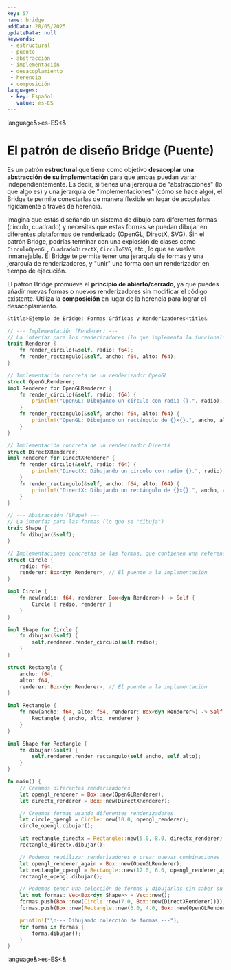 ```yaml
---
key: 57
name: bridge
addData: 28/05/2025
updateData: null
keywords: 
 - estructural
 - puente
 - abstracción
 - implementación
 - desacoplamiento
 - herencia
 - composición
languages:
 - key: Español
   value: es-ES
---
```

language&>es-ES<&
# El patrón de diseño **Bridge** (Puente)
Es un patrón **estructural** que tiene como objetivo **desacoplar una abstracción de su implementación** para que ambas puedan variar independientemente. Es decir, si tienes una jerarquía de "abstracciones" (lo que algo es) y una jerarquía de "implementaciones" (cómo se hace algo), el Bridge te permite conectarlas de manera flexible en lugar de acoplarlas rígidamente a través de herencia.

Imagina que estás diseñando un sistema de dibujo para diferentes formas (círculo, cuadrado) y necesitas que estas formas se puedan dibujar en diferentes plataformas de renderizado (OpenGL, DirectX, SVG). Sin el patrón Bridge, podrías terminar con una explosión de clases como `CirculoOpenGL`, `CuadradoDirectX`, `CirculoSVG`, etc., lo que se vuelve inmanejable. El Bridge te permite tener una jerarquía de formas y una jerarquía de renderizadores, y "unir" una forma con un renderizador en tiempo de ejecución.

El patrón Bridge promueve el **principio de abierto/cerrado**, ya que puedes añadir nuevas formas o nuevos renderizadores sin modificar el código existente. Utiliza la **composición** en lugar de la herencia para lograr el desacoplamiento.

```rust
&title>Ejemplo de Bridge: Formas Gráficas y Renderizadores<title&

// --- Implementación (Renderer) ---
// La interfaz para los renderizadores (lo que implementa la funcionalidad de dibujo)
trait Renderer {
    fn render_circulo(&self, radio: f64);
    fn render_rectangulo(&self, ancho: f64, alto: f64);
}

// Implementación concreta de un renderizador OpenGL
struct OpenGLRenderer;
impl Renderer for OpenGLRenderer {
    fn render_circulo(&self, radio: f64) {
        println!("OpenGL: Dibujando un círculo con radio {}.", radio);
    }
    fn render_rectangulo(&self, ancho: f64, alto: f64) {
        println!("OpenGL: Dibujando un rectángulo de {}x{}.", ancho, alto);
    }
}

// Implementación concreta de un renderizador DirectX
struct DirectXRenderer;
impl Renderer for DirectXRenderer {
    fn render_circulo(&self, radio: f64) {
        println!("DirectX: Dibujando un círculo con radio {}.", radio);
    }
    fn render_rectangulo(&self, ancho: f64, alto: f64) {
        println!("DirectX: Dibujando un rectángulo de {}x{}.", ancho, alto);
    }
}

// --- Abstracción (Shape) ---
// La interfaz para las formas (lo que se "dibuja")
trait Shape {
    fn dibujar(&self);
}

// Implementaciones concretas de las formas, que contienen una referencia a un Renderer
struct Circle {
    radio: f64,
    renderer: Box<dyn Renderer>, // El puente a la implementación
}

impl Circle {
    fn new(radio: f64, renderer: Box<dyn Renderer>) -> Self {
        Circle { radio, renderer }
    }
}

impl Shape for Circle {
    fn dibujar(&self) {
        self.renderer.render_circulo(self.radio);
    }
}

struct Rectangle {
    ancho: f64,
    alto: f64,
    renderer: Box<dyn Renderer>, // El puente a la implementación
}

impl Rectangle {
    fn new(ancho: f64, alto: f64, renderer: Box<dyn Renderer>) -> Self {
        Rectangle { ancho, alto, renderer }
    }
}

impl Shape for Rectangle {
    fn dibujar(&self) {
        self.renderer.render_rectangulo(self.ancho, self.alto);
    }
}

fn main() {
    // Creamos diferentes renderizadores
    let opengl_renderer = Box::new(OpenGLRenderer);
    let directx_renderer = Box::new(DirectXRenderer);

    // Creamos formas usando diferentes renderizadores
    let circle_opengl = Circle::new(10.0, opengl_renderer);
    circle_opengl.dibujar();

    let rectangle_directx = Rectangle::new(5.0, 8.0, directx_renderer);
    rectangle_directx.dibujar();

    // Podemos reutilizar renderizadores o crear nuevas combinaciones
    let opengl_renderer_again = Box::new(OpenGLRenderer);
    let rectangle_opengl = Rectangle::new(12.0, 6.0, opengl_renderer_again);
    rectangle_opengl.dibujar();

    // Podemos tener una colección de formas y dibujarlas sin saber su renderizador
    let mut formas: Vec<Box<dyn Shape>> = Vec::new();
    formas.push(Box::new(Circle::new(7.0, Box::new(DirectXRenderer))));
    formas.push(Box::new(Rectangle::new(3.0, 4.0, Box::new(OpenGLRenderer))));

    println!("\n--- Dibujando colección de formas ---");
    for forma in formas {
        forma.dibujar();
    }
}
```
language&>es-ES<&